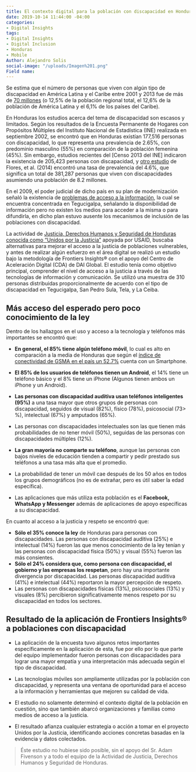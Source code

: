 ```yaml
---
title: El contexto digital para la población con discapacidad en Honduras
date: 2019-10-14 11:44:00 -04:00
categories:
- Digital Insights
tags:
- Digital Insights
- Digital Inclusion
- Honduras
- Mobile
Author: Alejandro Solis
social-image: "/uploads/Imagen%201.png"
Field name: 
---
```


Se estima que el número de personas que viven con algún tipo de discapacidad en América Latina y el Caribe entre 2001 y 2013 fue de más de [70 millones](https://www.paho.org/hon/index.php?option=com_docman&view=download&alias=383-identificacion-y-caracterizacion-de-las-personas-con-discapacidad-en-francisco-morazan-2017&category_slug=fortalecimiento-de-sistemas-de-salud&Itemid=211) (o 12,5% de la población regional total, el 12,6% de la población de América Latina y el 6,1% de los países del Caribe). 

En Honduras los estudios acerca del tema de discapacidad son escasos y limitados. Según los resultados de la Encuesta Permanente de Hogares con Propósitos Múltiples del Instituto Nacional de Estadística (INE) realizada en septiembre 2002, se encontró que en Honduras existían 177,516 personas con discapacidad, lo que representa una prevalencia de 2.65%, con predominio masculino (55%) en comparación de la población femenina (45%). Sin embargo, estudios recientes del [Censo 2013 del INE] indicaron la existencia de 205,423 personas con discapacidad, y [otro estudio](http://www.bvs.hn/Honduras/UICFCM/Articulo3_Vol83-1-2-Discapacidad.Sujetos.18-65a.pdf) de Flores, et al. (2014) encontró una tasa de prevalencia del 4.6%, que significa un total de 381,287 personas que viven con discapacidades asumiendo una población de 8.2 millones.

En el 2009, el poder judicial de dicho país en su plan de modernización señaló la existencia de [problemas de acceso a la información](http://www.poderjudicial.gob.hn/transparencia/planeacion/documents/PlandeModernizaciónPoderJudicial200420091.pdf), la cual se encuentra concentrada en Tegucigalpa, señalando la disponibilidad de información pero no existen los medios para acceder a la misma o para difundirla, en dicho plan estuvo ausente los mecanismos de inclusión de las poblaciones con discapacidad. 

La actividad de [Justicia, Derechos Humanos y Seguridad de Honduras conocida como “Unidos por la Justicia”](https://www.dai.com/our-work/projects/honduras-united-for-justice) apoyada por USAID, buscaba alternativas para mejorar el acceso a la justicia de poblaciones vulnerables, y antes de realizar algún esfuerzo en el área digital se realizó un estudio bajo la metodología de Frontiers Insights® con el apoyo del Centro de Aceleración Digital (CDA) de DAI Global. El estudio tenía como objetivo principal, comprender el nivel de acceso a la justicia a través de las tecnologías de información y comunicación. Se utilizó una muestra de 310 personas distribuidas proporcionalmente de acuerdo con el tipo de discapacidad en Tegucigalpa, San Pedro Sula, Tela, y La Ceiba.

<div class="infogram-embed" data-id="59d30854-8421-4cfc-9195-87e094679b16" data-type="interactive" data-title="Discapacidad"></div><script>!function(e,i,n,s){var t="InfogramEmbeds",d=e.getElementsByTagName("script")[0];if(window[t]&&window[t].initialized)window[t].process&&window[t].process();else if(!e.getElementById(n)){var o=e.createElement("script");o.async=1,o.id=n,o.src="https://e.infogram.com/js/dist/embed-loader-min.js",d.parentNode.insertBefore(o,d)}}(document,0,"infogram-async");</script>

## Más acceso del esperado pero poco conocimiento de la ley

Dentro de los hallazgos en el uso y acceso a la tecnología y teléfonos más importantes se encontró que:

* **En general, el 85% tiene algún teléfono móvil**, lo cual es alto en comparación a la media de Honduras que según el [índice de conectividad de GSMA  en el país un 52.7%](http://www.mobileconnectivityindex.com/#year=2018&zoneIsocode=HND&analysisView=HND) cuenta con un Smartphone.

* **El 85% de los usuarios de teléfonos tienen un Android**, el 14% tiene un teléfono básico y el 8% tiene un iPhone (Algunos tienen ambos un iPhone y un Android).

* **Las personas con discapacidad auditiva usan teléfonos inteligentes (95%)** a una tasa mayor que otros grupos de personas con discapacidad, seguidos de visual (82%), físico (78%), psicosocial (73> %), intelectual (67%) y amputados (65%).

* Las personas con discapacidades intelectuales son las que tienen más probabilidades de no tener móvil (50%), seguidas de las personas con discapacidades múltiples (12%).

* **La gran mayoría no comparte su teléfono**, aunque las personas con bajos niveles de educación tienden a compartir y pedir prestado sus teléfonos a una tasa más alta que el promedio.

* La probabilidad de tener un móvil cae después de los 50 años en todos los grupos demográficos (no es de extrañar, pero es útil saber la edad específica).

* Las aplicaciones que más utiliza esta población es el **Facebook, WhatsApp y Messenger** además de aplicaciones de apoyo específicas a su discapacidad.

<div class="infogram-embed" data-id="ec8c98a8-2f67-4325-8381-b00e503c52d5" data-type="interactive" data-title="Phone 4"></div><script>!function(e,i,n,s){var t="InfogramEmbeds",d=e.getElementsByTagName("script")[0];if(window[t]&&window[t].initialized)window[t].process&&window[t].process();else if(!e.getElementById(n)){var o=e.createElement("script");o.async=1,o.id=n,o.src="https://e.infogram.com/js/dist/embed-loader-min.js",d.parentNode.insertBefore(o,d)}}(document,0,"infogram-async");</script>

En cuanto al acceso a la justicia y respeto se encontró que:

* **Sólo el 35% conoce la ley** de Honduras para personas con discapacidades. Las personas con discapacidad auditiva (25%) e intelectual (14%) fueron las que menos conocimiento de la ley tenían y las personas con discapacidad física (50%) y visual (55%) fueron las más consientes.
* **Sólo el 24% considera que, como persona con discapacidad, el gobierno y las empresas los respetan**, pero hay una importante divergencia por discapacidad. Las personas discapacidad auditiva (41%) e intelectual (44%) reportaron la mayor percepción de respeto.
* Las personas con discapacidades físicas (13%), psicosociales (13%) y visuales (8%) percibieron significativamente menos respeto por su discapacidad en todos los sectores.

## Resultado de la aplicación de Frontiers Insights® a poblaciones con discapacidad

* La aplicación de la encuesta tuvo algunos retos importantes específicamente en la aplicación de esta, fue por ello por lo que parte del equipo implementador fueron personas con discapacidades para lograr una mayor empatía y una interpretación más adecuada según el tipo de discapacidad.

* Las tecnologías móviles son ampliamente utilizadas por la población con discapacidad, y representa una ventana de oportunidad para el acceso a la información y herramientas que mejoren su calidad de vida.

* El estudio no solamente determinó el contexto digital de la población en cuestión, sino que también abarcó organizaciones y familias como medios de acceso a la justicia.

* El resultado afianza cualquier estrategia o acción a tomar en el proyecto Unidos por la Justicia, identificando acciones concretas basadas en la evidencia y datos colectados.

> Éste estudio no hubiese sido posible, sin el apoyo del Sr. Adam Fivenson y a todo el equipo de la Actividad de Justicia, Derechos Humanos y Seguridad de Honduras. 